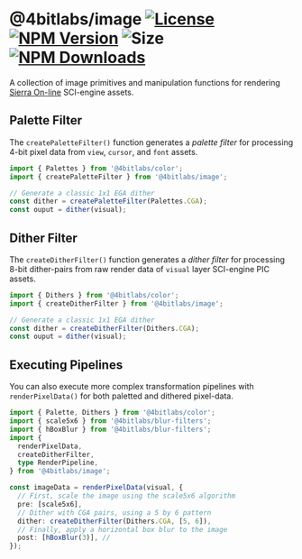 # @4bitlabs/image [![License][license]][npm] [![NPM Version][version]][npm] ![Size][size] [![NPM Downloads][dl]][npm]

[npm]: https://www.npmjs.com/package/@4bitlabs/image
[version]: https://img.shields.io/npm/v/%404bitlabs%2Fimage
[license]: https://img.shields.io/npm/l/%404bitlabs%2Fimage
[dl]: https://img.shields.io/npm/dy/%404bitlabs%2Fimage
[size]: https://img.shields.io/bundlephobia/min/%404bitlabs/image

A collection of image primitives and manipulation functions for rendering [Sierra On-line][sierra] SCI-engine assets.

## Palette Filter

The `createPaletteFilter()` function generates a _palette filter_ for processing 4-bit pixel data from `view`, `cursor`,
and `font` assets.

```ts
import { Palettes } from '@4bitlabs/color';
import { createPaletteFilter } from '@4bitlabs/image';

// Generate a classic 1x1 EGA dither
const dither = createPaletteFilter(Palettes.CGA);
const ouput = dither(visual);
```

## Dither Filter

The `createDitherFilter()` function generates a _dither filter_ for processing 8-bit dither-pairs from raw render data
of `visual` layer SCI-engine PIC assets.

```ts
import { Dithers } from '@4bitlabs/color';
import { createDitherFilter } from '@4bitlabs/image';

// Generate a classic 1x1 EGA dither
const dither = createDitherFilter(Dithers.CGA);
const ouput = dither(visual);
```

## Executing Pipelines

You can also execute more complex transformation pipelines with `renderPixelData()` for both paletted and dithered
pixel-data.

```ts
import { Palette, Dithers } from '@4bitlabs/color';
import { scale5x6 } from '@4bitlabs/blur-filters';
import { hBoxBlur } from '@4bitlabs/blur-filters';
import {
  renderPixelData,
  createDitherFilter,
  type RenderPipeline,
} from '@4bitlabs/image';

const imageData = renderPixelData(visual, {
  // First, scale the image using the scale5x6 algorithm
  pre: [scale5x6],
  // Dither with CGA pairs, using a 5 by 6 pattern
  dither: createDitherFilter(Dithers.CGA, [5, 6]),
  // Finally, apply a horizontal box blur to the image
  post: [hBoxBlur(3)], //
});
```

[sierra]: https://en.wikipedia.org/wiki/Sierra_Entertainment
